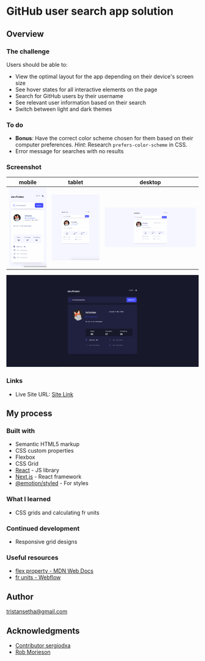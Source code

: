 # GitHub user search app solution

## Overview

### The challenge

Users should be able to:

- View the optimal layout for the app depending on their device's screen size
- See hover states for all interactive elements on the page
- Search for GitHub users by their username
- See relevant user information based on their search
- Switch between light and dark themes

### To do
- **Bonus**: Have the correct color scheme chosen for them based on their computer preferences. _Hint_: Research `prefers-color-scheme` in CSS. 
- Error message for searches with no results


### Screenshot

mobile    | tablet |  desktop                   
:-------------------------:|:---:|:-------------------------:
![mobile-ss](screenshot-mobile.png)| ![mobile-ss](screenshot-tablet.png)|  ![mobile-ss](screenshot-desktop.png)

![mobile-ss](screenshot-desktop-dark.png)


### Links

- Live Site URL: [Site Link](https://github-user-search-app-cyan.vercel.app/)

## My process

### Built with

- Semantic HTML5 markup
- CSS custom properties
- Flexbox
- CSS Grid
- [React](https://reactjs.org/) - JS library
- [Next.js](https://nextjs.org/) - React framework
- [@emotion/styled](https://emotion.sh/docs/styled) - For styles


### What I learned

* CSS grids and calculating fr units

### Continued development

* Responsive grid designs

### Useful resources

- [flex property - MDN Web Docs](https://developer.mozilla.org/en-US/docs/Web/CSS/flex) 
- [fr units - Webflow](https://www.youtube.com/watch?v=Dp7kOWhAjuo) 

## Author

tristansetha@gmail.com


## Acknowledgments

- [ Contributor sergiodxa ](https://github.com/vercel/swr/issues/254) 
- [ Rob Morieson ](https://electricanimals.com/articles/next-js-dark-mode-toggle) 

